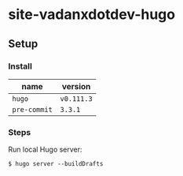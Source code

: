 # site-vadanxdotdev-hugo
## Setup
### Install
| name | version |
| ---- | ------- |
| `hugo` | `v0.111.3` <!-- source:github-releases:gohugoio/hugo --> |
| `pre-commit` | `3.3.1` <!-- source:github-releases:pre-commit/pre-commit --> |

### Steps
Run local Hugo server:
```console
$ hugo server --buildDrafts
```
